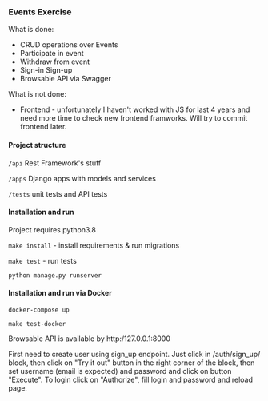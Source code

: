 ### Events Exercise

What is done:

* CRUD operations over Events
* Participate in event
* Withdraw from event
* Sign-in Sign-up
* Browsable API via Swagger

What is not done:

* Frontend - unfortunately I haven't worked with JS for last 4 years and need more time to check new frontend framworks. Will try to commit frontend later. 

#### Project structure

`/api` Rest Framework's stuff

`/apps` Django apps with models and services

`/tests` unit tests and API tests
 
 
#### Installation and run


Project requires python3.8

`make install` - install requirements & run migrations

`make test` - run tests

`python manage.py runserver`

#### Installation and run via Docker

`docker-compose up`

`make test-docker`

Browsable API is available by http:/127.0.0.1:8000

First need to create user using sign_up endpoint.
Just click in /auth/sign_up/ block, then click on "Try it out" button in the right corner of the block, then set username (email is expected) and password and click on button "Execute".
To login click on "Authorize", fill login and password and reload page. 

